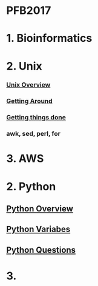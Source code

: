 # PFB2017

# 1. Bioinformatics
# 2. Unix
### [Unix Overview](unix_0.md)
### [Getting Around](unix_1.md)

### [Getting things done](unix_2.md)
### awk, sed, perl, for
# 3. AWS
# 2. Python
## [Python Overview](python_0.md)
## [Python Variabes](python_1.md)
## [Python Questions](python_questions.md)
# 3. 
